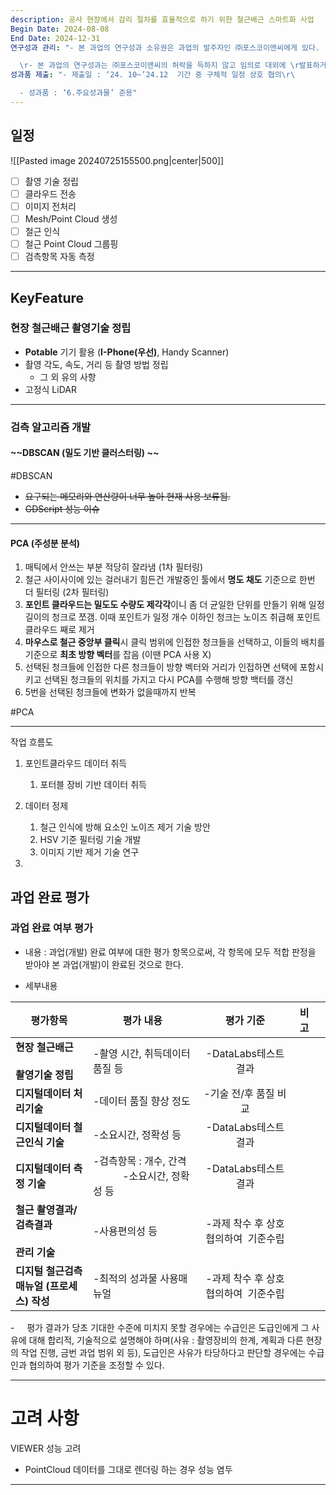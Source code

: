 ```yaml
---
description: 공사 현장에서 감리 절차를 효율적으로 하기 위한 철근배근 스마트화 사업
Begin Date: 2024-08-08
End Date: 2024-12-31
연구성과 관리: "- 본 과업의 연구성과 소유권은 과업의 발주자인 ㈜포스코이앤씨에게 있다.

  \r- 본 과업의 연구성과는 ㈜포스코이앤씨의 허락을 득하지 않고 임의로 대외에 \r발표하거나 제3자 에게 제공할 수 없다."
성과품 제출: "- 제출일 : ‘24. 10~’24.12  기간 중 구체적 일정 상호 협의\r\ 

  - 성과품 : ‘6.주요성과물’ 준용"
---
```

## 일정 

![[Pasted image 20240725155500.png|center|500]]


- [ ] 촬영 기술 정립
- [ ] 클라우드 전송 
- [ ] 이미지 전처리 
- [ ] Mesh/Point Cloud 생성
- [ ] 철근 인식
- [ ] 철근 Point Cloud 그룹핑
- [ ] 검측항목 자동 측정
 
---
## KeyFeature

### 현장 철근배근 촬영기술 정립

- **Potable** 기기 활용 (**I-Phone(우선)**, Handy Scanner)
- 촬영 각도, 속도, 거리 등 촬영 방법 정립
	- 그 외 유의 사항 
- 고정식 LiDAR

---

### 검측 알고리즘 개발 
#### ~~**DBSCAN** (밀도 기반 클러스터링) ~~
 #DBSCAN
- ~~요구되는 메모리와 연산량이 너무 높아 현재 사용 보류됨.~~
- ~~GDScript 성능 이슈~~

---

####  **PCA** (주성분 분석) 

1. 매틱에서 안쓰는 부분 적당히 잘라냄 (1차 필터링)
2. 철근 사이사이에 있는 걸러내기 힘든건 개발중인 툴에서 **명도 채도** 기준으로 한번 더 필터링 (2차 필터링)
3. **포인트 클라우드는 밀도도 수량도 제각각**이니 좀 더 균일한 단위를 만들기 위해 일정 길이의 청크로 쪼갬. 이때 포인트가 일정 개수 이하인 청크는 노이즈 취급해 포인트클라우드 째로 제거
4. **마우스로 철근 중앙부 클릭**시 클릭 범위에 인접한 청크들을 선택하고, 이들의 배치를 기준으로 **최초 방향 벡터**를 잡음 (이땐 PCA 사용 X)
5. 선택된 청크들에 인접한 다른 청크들이 방향 벡터와 거리가 인접하면 선택에 포함시키고 선택된 청크들의 위치를 가지고 다시 PCA를 수행해 방향 백터를 갱신
6. 5번을 선택된 청크들에 변화가 없을때까지 반복

#PCA

---



작업 흐름도 

1. 포인트클라우드 데이터 취득 
	1. 포터블 장비 기반 데이터 취득 

1. 데이터 정제 
	1.  철근 인식에 방해 요소인 노이즈 제거 기술 방안 
	2.  HSV 기준 필터링 기술 개발 
	3. 이미지 기반 제거 기술 연구

1. 

## 과업 완료 평가 

### **과업 완료 여부 평가**

- 내용 : 과업(개발) 완료 여부에 대한 평가 항목으로써, 각 항목에 모두 적합 판정을 받아야 본 과업(개발)이 완료된 것으로 한다.

- 세부내용

| **평가항목**                                   | **평가 내용**                              |       **평가 기준**        | 비고  |     |
| ------------------------------------------ | -------------------------------------- | :--------------------: | --- | --- |
| **현장 철근배근**<br><br>**촬영기술 정립**             | -촬영 시간, 취득데이터 품질 등                     |    -DataLabs테스트 결과     |     |     |
| **디지털데이터 처리기술**                            | -데이터 품질 향상 정도                          |     -기술 전/후 품질 비교      |     |     |
| **디지털데이터 철근인식 기술**                         | -소요시간, 정확성 등                           |    -DataLabs테스트 결과     |     |     |
| **디지털데이터 측정 기술**                           | -검측항목 : 개수, 간격            -소요시간, 정확성 등 |    -DataLabs테스트 결과     |     |     |
| **철근 촬영결과/검측결과**<br><br>**관리 기술**          | -사용편의성 등                               | -과제 착수 후 상호 협의하여  기준수립 |     |     |
| **디지털 철근검측** **매뉴얼 (****프로세스****)** **작성** | -최적의 성과물 사용매뉴얼                         | -과제 착수 후 상호 협의하여  기준수립 |     |     |

-     평가 결과가 당초 기대한 수준에 미치지 못할 경우에는 수급인은 도급인에게 그 사유에 대해 합리적, 기술적으로 설명해야 하며(사유 : 촬영장비의 한계, 계획과 다른 현장의 작업 진행, 금번 과업 범위 외 등), 도급인은 사유가 타당하다고 판단할 경우에는 수급인과 협의하여 평가 기준을 조정할 수 있다.

---

# 고려 사항


VIEWER 성능 고려
- PointCloud 데이터를 그대로 렌더링 하는 경우 성능 염두

---
